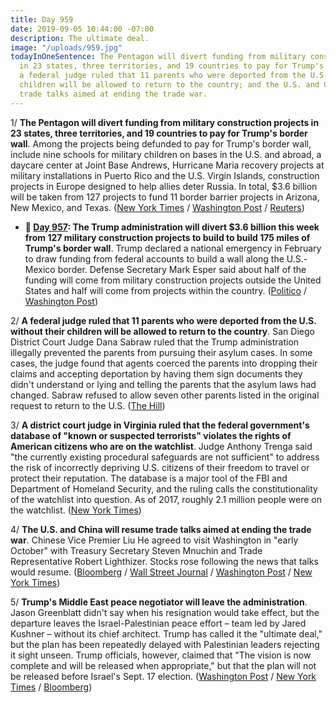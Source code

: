 ```yaml
---
title: Day 959
date: 2019-09-05 10:44:00 -07:00
description: The ultimate deal.
image: "/uploads/959.jpg"
todayInOneSentence: The Pentagon will divert funding from military construction projects
  in 23 states, three territories, and 19 countries to pay for Trump's border wall;
  a federal judge ruled that 11 parents who were deported from the U.S. without their
  children will be allowed to return to the country; and the U.S. and China will resume
  trade talks aimed at ending the trade war.
---
```


1/ **The Pentagon will divert funding from military construction projects in 23 states, three territories, and 19 countries to pay for Trump's border wall**. Among the projects being defunded to pay for Trump's border wall, include nine schools for military children on bases in the U.S. and abroad, a daycare center at Joint Base Andrews, Hurricane Maria recovery projects at military installations in Puerto Rico and the U.S. Virgin Islands, construction projects in Europe designed to help allies deter Russia. In total, $3.6 billion will be taken from 127 projects to fund 11 border barrier projects in Arizona, New Mexico, and Texas. ([New York Times](https://www.nytimes.com/2019/09/04/us/politics/pentagon-projects-border-wall.html) / [Washington Post](https://www.washingtonpost.com/world/national-security/pentagon-tells-congress-which-projects-it-will-defund-to-pay-for-trumps-wall/2019/09/04/5b2a50fe-cf34-11e9-9031-519885a08a86_story.html) / [Reuters](https://www.reuters.com/article/us-usa-immigration-pentagon-idUSKCN1VP2VY))

* **📌 [Day 957](https://whatthefuckjusthappenedtoday.com/2019/09/03/day-957/#5-the-trump-administration-will-dive): The Trump administration will divert $3.6 billion this week from 127 military construction projects to build to build 175 miles of Trump's border wall**. Trump declared a national emergency in February to draw funding from federal accounts to build a wall along the U.S.-Mexico border. Defense Secretary Mark Esper said about half of the funding will come from military construction projects outside the United States and half will come from projects within the country. ([Politico](https://www.politico.com/story/2019/09/03/trump-administration-prepares-to-raid-military-projects-for-border-wall-1479981) / [Washington Post](https://www.washingtonpost.com/news/politics/wp/2019/09/03/pentagon-to-take-money-from-127-projects-to-pay-for-3-6-billion-in-border-wall-construction/))

2/ **A federal judge ruled that 11 parents who were deported from the U.S. without their children will be allowed to return to the country**. San Diego District Court Judge Dana Sabraw ruled that the Trump administration illegally prevented the parents from pursuing their asylum cases. In some cases, the judge found that agents coerced the parents into dropping their claims and accepting deportation by having them sign documents they didn't understand or lying and telling the parents that the asylum laws had changed. Sabraw refused to allow seven other parents listed in the original request to return to the U.S. ([The Hill](https://thehill.com/regulation/court-battles/460034-federal-judge-says-11-parents-separated-from-children-can-return-to))

3/ **A district court judge in Virginia ruled that the federal government's database of "known or suspected terrorists" violates the rights of American citizens who are on the watchlist**. Judge Anthony Trenga said "the currently existing procedural safeguards are not sufficient" to address the risk of incorrectly depriving U.S. citizens of their freedom to travel or protect their reputation. The database is a major tool of the FBI and Department of Homeland Security, and the ruling calls the constitutionality of the watchlist into question. As of 2017, roughly 2.1 million people were on the watchlist. ([New York Times](https://www.nytimes.com/2019/09/04/us/politics/terrorism-watchlist-constitution.html))

4/ **The U.S. and China will resume trade talks aimed at ending the trade war**. Chinese Vice Premier Liu He agreed to visit Washington in "early October" with Treasury Secretary Steven Mnuchin and Trade Representative Robert Lighthizer. Stocks rose following the news that talks would resume. ([Bloomberg](https://www.bloomberg.com/news/articles/2019-09-05/china-u-s-to-hold-trade-talks-in-washington-in-early-october?srnd=politics-vp) / [Wall Street Journal](https://www.wsj.com/articles/global-stocks-rally-on-new-trade-talks-11567670077?mod=hp_lead_pos1) / [Washington Post](https://www.washingtonpost.com/world/asia_pacific/china-us-to-resume-trade-talks-in-washington-in-october/2019/09/05/77aef236-cf82-11e9-9031-519885a08a86_story.html) / [New York Times](https://www.nytimes.com/2019/09/04/business/us-china-trade-talks.html))

5/ **Trump's Middle East peace negotiator will leave the administration**. Jason Greenblatt didn't say when his resignation would take effect, but the departure leaves the Israel-Palestinian peace effort – team led by Jared Kushner – without its chief architect. Trump has called it the "ultimate deal," but the plan has been repeatedly delayed with Palestinian leaders rejecting it sight unseen. Trump officials, however, claimed that "The vision is now complete and will be released when appropriate," but that the plan will not be released before Israel's Sept. 17 election. ([Washington Post](https://www.washingtonpost.com/politics/trumps-lead-middle-east-negotiator-stepping-down--peace-plan-still-under-wraps/2019/09/05/7913a21e-cfe8-11e9-8c1c-7c8ee785b855_story.html) / [New York Times](https://www.nytimes.com/2019/09/05/us/politics/jason-greenblatt-middle-east-peace.html) / [Bloomberg](https://www.bloomberg.com/news/articles/2019-09-05/trump-s-middle-east-peace-envoy-jason-greenblatt-stepping-down))